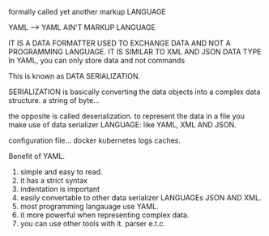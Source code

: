 formally called yet another markup LANGUAGE

YAML --> YAML AIN'T MARKUP LANGUAGE

IT IS A DATA FORMATTER USED TO EXCHANGE DATA AND NOT A PROGRAMMING LANGUAGE.
IT IS SIMILAR TO XML AND JSON DATA TYPE
In YAML, you can only store data and not commands

This is known as DATA SERIALIZATION.

SERIALIZATION is basically converting the data objects into a complex data structure.
a string of byte...

the opposite is called deserialization.
to represent the data in a file you make use of data serializer LANGUAGE: like
YAML, XML AND JSON.

configuration file... docker kubernetes
logs caches.

Benefit of YAML.

1. simple and easy to read.
2. it has a strict syntax
3. indentation is important
4. easily convertable to other data serializer LANGUAGEs JSON AND XML.
5. most programming langauage use YAML.
6. it more powerful when representing complex data.
7. you can use other tools with it. parser e.t.c.
